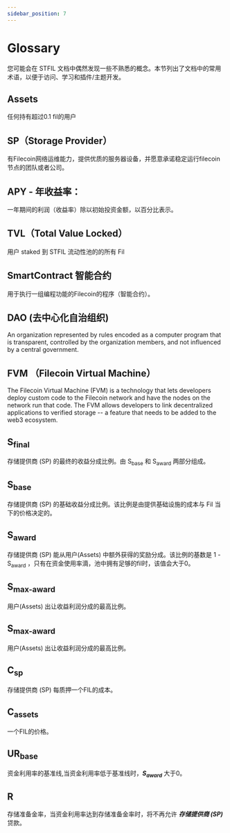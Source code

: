 ```yaml
---
sidebar_position: 7
---
```


# Glossary

您可能会在 STFIL 文档中偶然发现一些不熟悉的概念。本节列出了文档中的常用术语，以便于访问、学习和插件/主题开发。

## Assets
任何持有超过0.1 fil的用户

## SP（Storage Provider）
有Filecoin网络运维能力，提供优质的服务器设备，并愿意承诺稳定运行filecoin节点的团队或者公司。

## APY - 年收益率：
一年期间的利润（收益率）除以初始投资金额，以百分比表示。

## TVL（Total Value Locked）
用户 staked 到 STFIL 流动性池的的所有 Fil

## SmartContract 智能合约
用于执行一组编程功能的Filecoin的程序（智能合约）。

## DAO (去中心化自治组织)
An organization represented by rules encoded as a computer program that is transparent, controlled by the organization members, and not influenced by a central government.

## FVM （Filecoin Virtual Machine）
The Filecoin Virtual Machine (FVM) is a technology that lets developers deploy custom code to the Filecoin network and have the nodes on the network run that code. The FVM allows developers to link decentralized applications to verified storage -- a feature that needs to be added to the web3 ecosystem.

<h2>S<sub>final</sub></h2>

存储提供商 (SP) 的最终的收益分成比例。由 S<sub>base</sub> 和 S<sub>award</sub> 两部分组成。

<h2>S<sub>base</sub></h2>

存储提供商 (SP) 的基础收益分成比例。该比例是由提供基础设施的成本与 Fil 当下的价格决定的。

<h2>S<sub>award</sub></h2>

存储提供商 (SP) 能从用户(Assets) 中额外获得的奖励分成。该比例的基数是 1 - S<sub>award</sub> ，只有在资金使用率滴，池中拥有足够的fil时，该值会大于0。

<h2>S<sub>max-award</sub></h2>

用户(Assets) 出让收益利润分成的最高比例。

<h2>S<sub>max-award</sub></h2>

用户(Assets) 出让收益利润分成的最高比例。

<h2>C<sub>sp</sub></h2>

存储提供商 (SP)  每质押一个FIL的成本。

<h2>C<sub>assets</sub></h2>

一个FIL的价格。

<h2>UR<sub>base</sub></h2>

资金利用率的基准线,当资金利用率低于基准线时，**_S<sub>award</sub>_** 大于0。

## R

存储准备金率，当资金利用率达到存储准备金率时，将不再允许 _**存储提供商 (SP)**_ 贷款。




